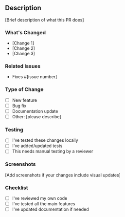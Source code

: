 ## Description

[Brief description of what this PR does]

### What's Changed

- [Change 1]
- [Change 2]
- [Change 3]

### Related Issues

- Fixes #[issue number]

### Type of Change

- [ ] New feature
- [ ] Bug fix
- [ ] Documentation update
- [ ] Other: [please describe]

### Testing

- [ ] I've tested these changes locally
- [ ] I've added/updated tests
- [ ] This needs manual testing by a reviewer

### Screenshots

[Add screenshots if your changes include visual updates]

### Checklist

- [ ] I've reviewed my own code
- [ ] I've tested all the main features
- [ ] I've updated documentation if needed
